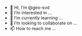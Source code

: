 - 👋 Hi, I’m @geo-svd
- 👀 I’m interested in ...
- 🌱 I’m currently learning ...
- 💞️ I’m looking to collaborate on ...
- 📫 How to reach me ...

<!---
geo-svd/geo-svd is a ✨ special ✨ repository because its `README.md` (this file) appears on your GitHub profile.
You can click the Preview link to take a look at your changes.
--->

